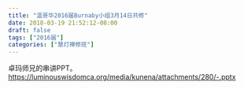 ```yaml
---
title: "温哥华2016届Burnaby小组3月14日共修"
date: 2018-03-19 21:52:12-08:00
draft: false
tags: ["2016届"]
categories: ["慧灯禅修班"]
---
```

卓玛师兄的串讲PPT。 https://luminouswisdomca.org/media/kunena/attachments/280/-.pptx
